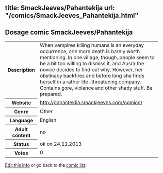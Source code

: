 title: SmackJeeves/Pahantekija
url: "/comics/SmackJeeves_Pahantekija.html"
---
Dosage comic SmackJeeves/Pahantekija
-----------------------------------------

<p id="msg"></p>
<script type="text/javascript">
if (window.location.search === '?edit_info_mail=sent_ok') {
  var elem = document.getElementById("msg");
  elem.innerHTML = 'Edited information sucessfully sent for review, which is usually done daily. Thanks!';
  elem.className = 'ok';
}
</script>
<table class="comicinfo">
<tr>
<th>Description</th><td>When vampires killing humans is an everyday occurrence, one more death is barely worth mentioning. In one village, though, people seem to be a bit too willing to dismiss it, and Ausra the novice decides to find out why. However, her obstinacy backfires and before long she finds herself in a rather life-threatening company. Contains gore, violence and other shady stuff. Be prepared.</td>
</tr>
<tr>
<th>Website</th><td><a href="http://pahantekija.smackjeeves.com/comics/">http://pahantekija.smackjeeves.com/comics/</a></td>
</tr>
<tr>
<th>Genre</th><td>Other</td>
</tr>
<tr>
<th>Language</th><td>English</td>
</tr>
<tr>
<th>Adult content</th><td>no</td>
</tr>
<tr>
<th>Status</th><td>ok on 24.11.2013</td>
</tr>
<tr>
<th>Votes</th><td>0</td>
</tr>
</table>

[Edit this info](SmackJeeves_Pahantekija_edit.html) or go back to the [comic list](../comic-index.html).
